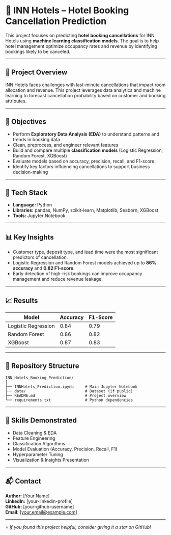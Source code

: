 # 🏨 INN Hotels – Hotel Booking Cancellation Prediction

This project focuses on predicting **hotel booking cancellations** for INN Hotels using **machine learning classification models**. The goal is to help hotel management optimize occupancy rates and revenue by identifying bookings likely to be canceled.

---

## 🧠 Project Overview

INN Hotels faces challenges with last-minute cancellations that impact room allocation and revenue. This project leverages data analytics and machine learning to forecast cancellation probability based on customer and booking attributes.

---

## 🚀 Objectives

- Perform **Exploratory Data Analysis (EDA)** to understand patterns and trends in booking data  
- Clean, preprocess, and engineer relevant features  
- Build and compare multiple **classification models** (Logistic Regression, Random Forest, XGBoost)  
- Evaluate models based on accuracy, precision, recall, and F1-score  
- Identify key factors influencing cancellations to support business decision-making  

---

## 🧩 Tech Stack

- **Language:** Python  
- **Libraries:** pandas, NumPy, scikit-learn, Matplotlib, Seaborn, XGBoost  
- **Tools:** Jupyter Notebook  

---

## 📊 Key Insights

- Customer type, deposit type, and lead time were the most significant predictors of cancellation.  
- Logistic Regression and Random Forest models achieved up to **86% accuracy** and **0.82 F1-score**.  
- Early detection of high-risk bookings can improve occupancy management and reduce revenue leakage.  

---

## 📈 Results

| Model               | Accuracy | F1-Score |
|---------------------|-----------|-----------|
| Logistic Regression | 0.84      | 0.79      |
| Random Forest       | 0.86      | 0.82      |
| XGBoost             | 0.87      | 0.83      |

---

## 📂 Repository Structure

```
INN_Hotels_Booking_Prediction/
│
├── INNHotels_Prediction.ipynb     # Main Jupyter Notebook
├── data/                          # Dataset (if public)
├── README.md                      # Project overview
└── requirements.txt               # Python dependencies
```

---

## 🧩 Skills Demonstrated

- Data Cleaning & EDA  
- Feature Engineering  
- Classification Algorithms  
- Model Evaluation (Accuracy, Precision, Recall, F1)  
- Hyperparameter Tuning  
- Visualization & Insights Presentation  

---

## 📬 Contact

**Author:** [Your Name]  
**LinkedIn:** [your-linkedin-profile]  
**GitHub:** [your-github-username]  
**Email:** [your.email@example.com]

---

⭐ *If you found this project helpful, consider giving it a star on GitHub!*